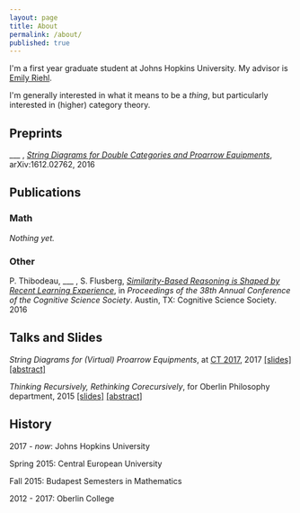 ```yaml
---
layout: page
title: About
permalink: /about/
published: true
---
```


I'm a first year graduate student at Johns Hopkins University. My advisor is [Emily Riehl](http://www.math.jhu.edu/~eriehl/). 

I'm generally interested in what it means to be a _thing_, but particularly interested in (higher) category theory. 

## Preprints

\_\_\_ , _[String Diagrams for Double Categories and Proarrow Equipments](https://arxiv.org/abs/1612.02762)_, arXiv:1612.02762, 2016

## Publications

### Math

_Nothing yet._

### Other

P. Thibodeau, \_\_\_ , S. Flusberg, _[Similarity-Based Reasoning is Shaped by Recent Learning Experience](http://www.stephenflusberg.com/uploads/2/6/9/4/26942597/2016_thibodeau_myers_flusberg.pdf)_, in _Proceedings of the 38th Annual Conference of the Cognitive Science Society_. Austin, TX: Cognitive Science Society. 2016

## Talks and Slides
_String Diagrams for (Virtual) Proarrow Equipments_, at [CT 2017](http://www.mat.uc.pt/~ct2017/), 2017 [\[slides\]](https://github.com/DavidJaz/DavidJaz.github.io/raw/master/Talks/CoRecursion.pdf) [\[abstract\]](https://github.com/DavidJaz/DavidJaz.github.io/blob/master/Talks/myers_d.pdf)

_Thinking Recursively, Rethinking Corecursively_, for Oberlin Philosophy department, 2015 [\[slides\]](https://github.com/DavidJaz/DavidJaz.github.io/raw/master/Talks/CoRecursion.pdf) [\[abstract\]](https://github.com/DavidJaz/DavidJaz.github.io/blob/master/Talks/Corecursion%20Flyer.pdf) 

## History 

2017 - _now_: Johns Hopkins University

Spring 2015: Central European University

Fall 2015: Budapest Semesters in Mathematics

2012 - 2017: Oberlin College
